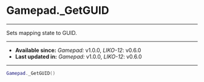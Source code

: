 # Gamepad._GetGUID
---

Sets mapping state to GUID.

---

* **Available since:** _Gamepad:_ v1.0.0, _LIKO-12_: v0.6.0
* **Last updated in:** _Gamepad:_ v1.0.0, _LIKO-12_: v0.6.0

---

```lua
Gamepad._GetGUID()
```
